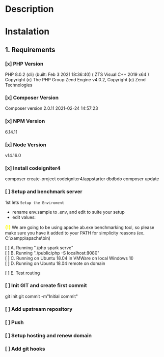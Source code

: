 # Description

# Instalation

## 1. Requirements

### [x] PHP Version

PHP 8.0.2 (cli) (built: Feb  3 2021 18:36:40) ( ZTS Visual C++ 2019 x64 )
Copyright (c) The PHP Group
Zend Engine v4.0.2, Copyright (c) Zend Technologies

### [x] Composer Version

Composer version 2.0.11 2021-02-24 14:57:23

### [x] NPM Version
6.14.11

### [x] Node Version
v14.16.0

### [x] Install codeigniter4
composer create-project codeigniter4/appstarter dbdbdo
composer update

### [ ] Setup and benchmark server

1st lets `Setup the Enviroment`
- rename env.sample to .env, and edit to suite your setup
- edit values: 

<h3 style="font-weight: bold; color: yellow; display: inline;">(!) </h3>We are going to be using apache ab.exe benchmarking tool, so please make sure you have it added to your PATH for simplicity reasons (ex. C:\xampp\apache\bin)

[ ] A. Running "./php spark serve"  
[ ] B. Running "./public/php -S localhost:8080"  
[ ] C. Running on Ubuntu 18.04 in VMWare on local Windows 10  
[ ] D. Running on Ubuntu 18.04 remote on domain

[ ] E. Test routing

### [ ] Init GIT and create first commit
git init
git commit -m"Initial commit"

### [ ] Add upstream repository
### [ ] Push

### [ ] Setup hosting and renew domain
### [ ] Add git hooks